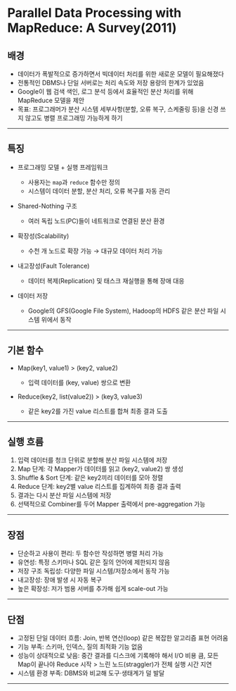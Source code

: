 # Parallel Data Processing with MapReduce: A Survey(2011)

## 배경

- 데이터가 폭발적으로 증가하면서 빅데이터 처리를 위한 새로운 모델이 필요해졌다
- 전통적인 DBMS나 단일 서버로는 처리 속도와 저장 용량의 한계가 있었음
- Google이 웹 검색 색인, 로그 분석 등에서 효율적인 분산 처리를 위해 MapReduce 모델을 제안
- 목표: 프로그래머가 분산 시스템 세부사항(분할, 오류 복구, 스케줄링 등)을 신경 쓰지 않고도 병렬 프로그래밍 가능하게 하기

---

## 특징

- 프로그래밍 모델 + 실행 프레임워크
  - 사용자는 `map`과 `reduce` 함수만 정의
  - 시스템이 데이터 분할, 분산 처리, 오류 복구를 자동 관리

- Shared-Nothing 구조
  - 여러 독립 노드(PC)들이 네트워크로 연결된 분산 환경

- 확장성(Scalability)
  - 수천 개 노드로 확장 가능 → 대규모 데이터 처리 가능

- 내고장성(Fault Tolerance)
  - 데이터 복제(Replication) 및 태스크 재실행을 통해 장애 대응

- 데이터 저장
  - Google의 GFS(Google File System), Hadoop의 HDFS 같은 분산 파일 시스템 위에서 동작

---

## 기본 함수

- Map(key1, value1) > (key2, value2)
  - 입력 데이터를 (key, value) 쌍으로 변환

- Reduce(key2, list(value2)) > (key3, value3)
  - 같은 key2를 가진 value 리스트를 합쳐 최종 결과 도출

---

## 실행 흐름
1. 입력 데이터를 청크 단위로 분할해 분산 파일 시스템에 저장
2. Map 단계: 각 Mapper가 데이터를 읽고 (key2, value2) 쌍 생성
3. Shuffle & Sort 단계: 같은 key2끼리 데이터를 모아 정렬
4. Reduce 단계: key2별 value 리스트를 집계하여 최종 결과 출력
5. 결과는 다시 분산 파일 시스템에 저장
6. 선택적으로 Combiner를 두어 Mapper 출력에서 pre-aggregation 가능

---

## 장점
- 단순하고 사용이 편리: 두 함수만 작성하면 병렬 처리 가능
- 유연성: 특정 스키마나 SQL 같은 질의 언어에 제한되지 않음
- 저장 구조 독립성: 다양한 파일 시스템/저장소에서 동작 가능
- 내고장성: 장애 발생 시 자동 복구
- 높은 확장성: 저가 범용 서버를 추가해 쉽게 scale-out 가능

---

## 단점
- 고정된 단일 데이터 흐름: Join, 반복 연산(loop) 같은 복잡한 알고리즘 표현 어려움
- 기능 부족: 스키마, 인덱스, 질의 최적화 기능 없음
- 성능이 상대적으로 낮음: 중간 결과를 디스크에 기록해야 해서 I/O 비용 큼, 모든 Map이 끝나야 Reduce 시작 > 느린 노드(straggler)가 전체 실행 시간 지연
- 시스템 환경 부족: DBMS와 비교해 도구·생태계가 덜 발달

---
